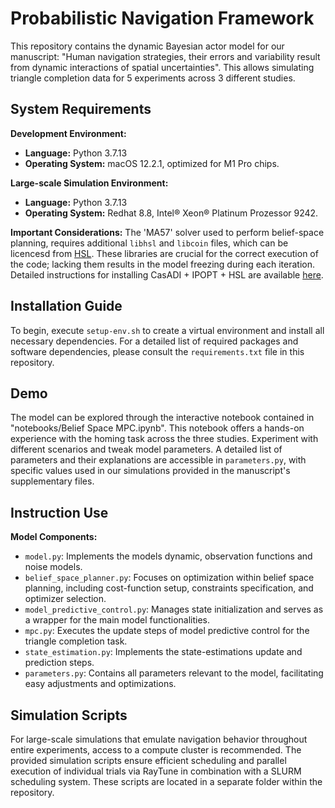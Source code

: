 # Probabilistic Navigation Framework
This repository contains the dynamic Bayesian actor model for our manuscript: "Human navigation strategies, their errors and variability result from dynamic interactions of spatial uncertainties". This allows simulating triangle completion data for 5 experiments across 3 different studies. 

## System Requirements

**Development Environment:**
- **Language:** Python 3.7.13
- **Operating System:** macOS 12.2.1, optimized for M1 Pro chips.

**Large-scale Simulation Environment:**
- **Language:** Python 3.7.13
- **Operating System:** Redhat 8.8, Intel® Xeon® Platinum Prozessor 9242. 

**Important Considerations:**
The 'MA57' solver used to perform belief-space planning, requires additional `libhsl` and `libcoin` files, which can be licencesd from [HSL](http://www.hsl.rl.ac.uk). These libraries are crucial for the correct execution of the code; lacking them results in the model freezing during each iteration. Detailed instructions for installing CasADI + IPOPT + HSL are available [here](https://github.com/ami-iit/ami-commons/blob/master/doc/casadi-ipopt-hsl.md).

## Installation Guide
To begin, execute `setup-env.sh` to create a virtual environment and install all necessary dependencies. For a detailed list of required packages and software dependencies, please consult the `requirements.txt` file in this repository.

## Demo
The model can be explored through the interactive notebook contained in "notebooks/Belief Space MPC.ipynb". This notebook offers a hands-on experience with the homing task across the three studies. Experiment with different scenarios and tweak model parameters. A detailed list of parameters and their explanations are accessible in `parameters.py`, with specific values used in our simulations provided in the manuscript's supplementary files.

## Instruction Use

**Model Components:**
- `model.py`: Implements the models dynamic, observation functions and noise models.
- `belief_space_planner.py`: Focuses on optimization within belief space planning, including cost-function setup, constraints specification, and optimizer selection.
- `model_predictive_control.py`: Manages state initialization and serves as a wrapper for the main model functionalities.
- `mpc.py`: Executes the update steps of model predictive control for the triangle completion task.
- `state_estimation.py`: Implements the state-estimations update and prediction steps.
- `parameters.py`: Contains all parameters relevant to the model, facilitating easy adjustments and optimizations.

## Simulation Scripts
For large-scale simulations that emulate navigation behavior throughout entire experiments, access to a compute cluster is recommended. The provided simulation scripts ensure efficient scheduling and parallel execution of individual trials via RayTune in combination with a SLURM scheduling system. These scripts are located in a separate folder within the repository.



